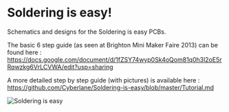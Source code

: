 Soldering is easy!
==================

Schematics and designs for the Soldering is easy PCBs.

The basic 6 step guide (as seen at Brighton Mini Maker Faire 2013)  can be found here :
https://docs.google.com/document/d/1fZSY74wyp0Sk4oQom81q0h3l2oE5rRqwzkg6VrLCVWA/edit?usp=sharing

A more detailed step by step guide (with pictures) is available here : https://github.com/Cyberlane/Soldering-is-easy/blob/master/Tutorial.md

![Soldering is easy](https://raw.github.com/Cyberlane/Soldering-is-easy/master/scan.png)


